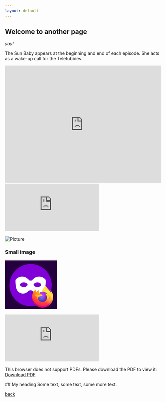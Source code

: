 ```yaml
---
layout: default
---
```


## **Welcome to another page**

_yay!_

The Sun Baby appears at the beginning and end of each episode. She acts as a wake-up call for the Teletubbies.

<embed src="https://cmscstar.github.io/Test_Project_Site/NEW_PDF.pdf" width="500" height="375" type="application/pdf">

<embed src="https://github.com/cmscStar/Test_Project_Site/blob/main/NEW_PDF.pdf" type="application/pdf">

![Picture](https://cmscstar.github.io/Test_Project_Site/Picture.png) 
### Small image

![Picture](https://github.com/cmscStar/Test_Project_Site/blob/main/Picture.PNG)


<object data="https://github.com/cmscStar/Test_Project_Site/blob/main/NEW_PDF.pdf" type="application/pdf" width="700px" height="700px">
    <embed src="https://github.com/cmscStar/Test_Project_Site/blob/main/NEW_PDF.pdf">
        <p>This browser does not support PDFs. Please download the PDF to view it: <a href="https://github.com/cmscStar/Test_Project_Site/blob/main/NEW_PDF.pdf">Download PDF</a>.</p>
    </embed>
</object>

<!-- <object data="http://yoursite.com/the.pdf" type="application/pdf" width="700px" height="700px">
    <embed src="http://yoursite.com/the.pdf">
        <p>This browser does not support PDFs. Please download the PDF to view it: <a href="http://yoursite.com/the.pdf">Download PDF</a>.</p>
    </embed>
</object> -->

<div markdown="1">
<aside>
## My heading
Some text, some text, some more text.
</aside>
</div>

[back](./)
